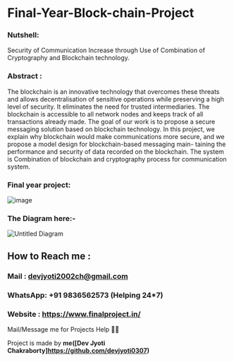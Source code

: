 # Final-Year-Block-chain-Project


### Nutshell: 
Security of Communication Increase through Use of Combination of Cryptography and Blockchain technology.

### Abstract :

The blockchain is an innovative technology that overcomes these threats and allows decentralisation of sensitive operations while preserving a high level of security. It eliminates the need for trusted intermediaries. The blockchain is accessible to all network nodes and keeps track of all transactions already made. The goal of our work is to propose a secure messaging solution based on blockchain technology. In this project, we explain why blockchain would make communications more secure, and we propose a model design for blockchain-based messaging main- taining the performance and security of data recorded on the blockchain. The system is Combination of blockchain and cryptography process for communication system. 
### Final year project:
![image](https://github.com/user-attachments/assets/6ce6048e-19f8-41b2-bfd7-30fa8673996a)




### The Diagram here:-
![Untitled Diagram](https://github.com/user-attachments/assets/bec3d703-acf0-49e8-a4ca-6e933d09bb7e)


## How to Reach me :

### Mail : devjyoti2002ch@gmail.com

### WhatsApp: **+91 9836562573** (Helping 24*7) 

### Website : https://www.finalproject.in/


Mail/Message me for Projects Help 🙏🏻

Project is made by **me([Dev Jyoti Chakraborty]https://github.com/devjyoti0307)**
